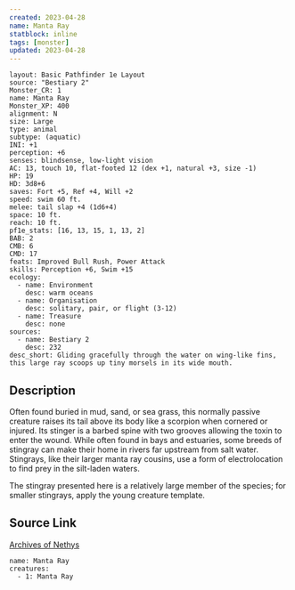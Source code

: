 ```yaml
---
created: 2023-04-28
name: Manta Ray
statblock: inline
tags: [monster]
updated: 2023-04-28
---
```

```statblock
layout: Basic Pathfinder 1e Layout
source: "Bestiary 2"
Monster_CR: 1
name: Manta Ray
Monster_XP: 400
alignment: N
size: Large
type: animal
subtype: (aquatic)
INI: +1
perception: +6
senses: blindsense, low-light vision
AC: 13, touch 10, flat-footed 12 (dex +1, natural +3, size -1)
HP: 19
HD: 3d8+6
saves: Fort +5, Ref +4, Will +2
speed: swim 60 ft.
melee: tail slap +4 (1d6+4)
space: 10 ft.
reach: 10 ft.
pf1e_stats: [16, 13, 15, 1, 13, 2]
BAB: 2
CMB: 6
CMD: 17
feats: Improved Bull Rush, Power Attack
skills: Perception +6, Swim +15
ecology:
  - name: Environment
    desc: warm oceans
  - name: Organisation
    desc: solitary, pair, or flight (3-12)
  - name: Treasure
    desc: none
sources:
  - name: Bestiary 2
    desc: 232
desc_short: Gliding gracefully through the water on wing-like fins, this large ray scoops up tiny morsels in its wide mouth.
```
## Description
Often found buried in mud, sand, or sea grass, this normally passive creature raises its tail above its body like a scorpion when cornered or injured. Its stinger is a barbed spine with two grooves allowing the toxin to enter the wound. While often found in bays and estuaries, some breeds of stingray can make their home in rivers far upstream from salt water. Stingrays, like their larger manta ray cousins, use a form of electrolocation to find prey in the silt-laden waters.

The stingray presented here is a relatively large member of the species; for smaller stingrays, apply the young creature template.
## Source Link
[Archives of Nethys](https://aonprd.com/MonsterDisplay.aspx?ItemName=Manta%20Ray)
```encounter-table
name: Manta Ray
creatures:
  - 1: Manta Ray
```
